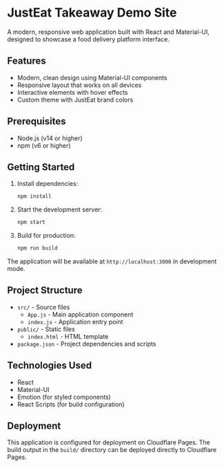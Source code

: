 # JustEat Takeaway Demo Site

A modern, responsive web application built with React and Material-UI, designed to showcase a food delivery platform interface.

## Features

- Modern, clean design using Material-UI components
- Responsive layout that works on all devices
- Interactive elements with hover effects
- Custom theme with JustEat brand colors

## Prerequisites

- Node.js (v14 or higher)
- npm (v6 or higher)

## Getting Started

1. Install dependencies:
   ```bash
   npm install
   ```

2. Start the development server:
   ```bash
   npm start
   ```

3. Build for production:
   ```bash
   npm run build
   ```

The application will be available at `http://localhost:3000` in development mode.

## Project Structure

- `src/` - Source files
  - `App.js` - Main application component
  - `index.js` - Application entry point
- `public/` - Static files
  - `index.html` - HTML template
- `package.json` - Project dependencies and scripts

## Technologies Used

- React
- Material-UI
- Emotion (for styled components)
- React Scripts (for build configuration)

## Deployment

This application is configured for deployment on Cloudflare Pages. The build output in the `build/` directory can be deployed directly to Cloudflare Pages. 

